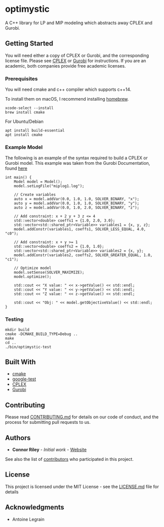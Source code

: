 # optimystic

A C++ library for LP and MIP modeling which abstracts away CPLEX and Gurobi.

## Getting Started

You will need either a copy of CPLEX or Gurobi, and the corresponding license file. 
Please see [CPLEX](https://www.ibm.com/analytics/cplex-optimizer) or [Gurobi](https://www.gurobi.com/) for instructions.
If you are an academic, both companies provide free academic licenses.

### Prerequisites

You will need cmake and c++ compiler which supports c++14.

To install them on macOS, I recommend installing [homebrew](https://brew.sh/).
```
xcode-select --install
brew install cmake
```
For Ubuntu/Debian
```
apt install build-essential
apt install cmake
```

### Example Model
The following is an example of the syntax required to build a CPLEX or Gurobi model.
This example was taken from the Gurobi Documentation, found [here](https://www.gurobi.com/documentation/9.0/examples/mip1_cpp_cpp.html)
```
int main() {
    Model model = Model();
    model.setLogFile("miplog1.log");

    // Create variables
    auto x = model.addVar(0.0, 1.0, 1.0, SOLVER_BINARY, "x");
    auto y = model.addVar(0.0, 1.0, 1.0, SOLVER_BINARY, "y");
    auto z = model.addVar(0.0, 1.0, 2.0, SOLVER_BINARY, "z");

    // Add constraint: x + 2 y + 3 z <= 4
    std::vector<double> coeffs1 = {1.0, 2.0, 3.0};
    std::vector<std::shared_ptr<Variable>> variables1 = {x, y, z};
    model.addConstr(variables1, coeffs1, SOLVER_LESS_EQUAL, 4.0, "c0");

    // Add constraint: x + y >= 1
    std::vector<double> coeffs2 = {1.0, 1.0};
    std::vector<std::shared_ptr<Variable>> variables2 = {x, y};
    model.addConstr(variables2, coeffs2, SOLVER_GREATER_EQUAL, 1.0, "c1");

    // Optimize model
    model.setSense(SOLVER_MAXIMIZE);
    model.optimize();

    std::cout << "X value: " << x->getValue() << std::endl;
    std::cout << "Y value: " << y->getValue() << std::endl;
    std::cout << "Z value: " << z->getValue() << std::endl;

    std::cout << "Obj: " << model.getObjectiveValue() << std::endl;
}
```


### Testing
```
mkdir build
cmake -DCMAKE_BUILD_TYPE=Debug ..
make
cd ..
./bin/optimystic-test
```

## Built With

* [cmake](https://cmake.org/)
* [google-test](https://github.com/google/googletest)
* [CPLEX](https://www.ibm.com/analytics/cplex-optimizer)
* [Gurobi](https://www.gurobi.com/)

## Contributing

Please read [CONTRIBUTING.md](https://gist.github.com/PurpleBooth/b24679402957c63ec426) for details on our code of conduct, and the process for submitting pull requests to us.

## Authors

* **Connor Riley** - *Initial work* - [Website](https://ctriley.github.io/)

See also the list of [contributors](https://github.com/ctriley/optimystic/graphs/contributors) who participated in this project.

## License

This project is licensed under the MIT License - see the [LICENSE.md](LICENSE.md) file for details

## Acknowledgments

* Antoine Legrain
